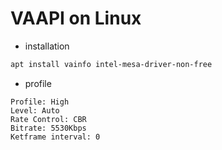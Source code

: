 # VAAPI on Linux
- installation

```bash
apt install vainfo intel-mesa-driver-non-free
```

- profile

```
Profile: High
Level: Auto
Rate Control: CBR
Bitrate: 5530Kbps
Ketframe interval: 0
```
